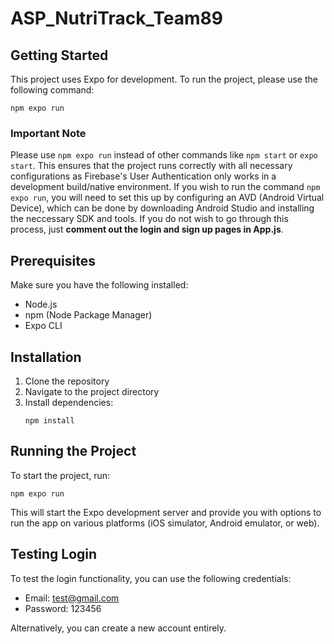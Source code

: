 # ASP_NutriTrack_Team89

## Getting Started

This project uses Expo for development. To run the project, please use the following command:

```
npm expo run
```

### Important Note

Please use `npm expo run` instead of other commands like `npm start` or `expo start`. This ensures that the project runs correctly with all necessary configurations as Firebase's User Authentication only works in a development build/native environment. If you wish to run the command `npm expo run`, you will need to set this up by configuring an AVD (Android Virtual Device), which can be done by downloading Android Studio and installing the neccessary SDK and tools. If you do not wish to go through this process, just **comment out the login and sign up pages in App.js**.

## Prerequisites

Make sure you have the following installed:
- Node.js
- npm (Node Package Manager)
- Expo CLI

## Installation

1. Clone the repository
2. Navigate to the project directory
3. Install dependencies:
   ```
   npm install
   ```

## Running the Project

To start the project, run:

```
npm expo run
```

This will start the Expo development server and provide you with options to run the app on various platforms (iOS simulator, Android emulator, or web).

## Testing Login

To test the login functionality, you can use the following credentials:

- Email: test@gmail.com
- Password: 123456

Alternatively, you can create a new account entirely.
